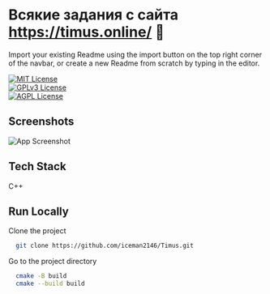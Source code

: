 
# Всякие задания с сайта  https://timus.online/ 🚀  
Import your existing Readme using the import button on the top right corner of the navbar, 
or create a new Readme from scratch by typing in the editor.  


[![MIT License](https://img.shields.io/badge/License-MIT-green.svg)](https://choosealicense.com/licenses/mit/)  
[![GPLv3 License](https://img.shields.io/badge/License-GPL%20v3-yellow.svg)](https://choosealicense.com/licenses/gpl-3.0/)  
[![AGPL License](https://img.shields.io/badge/license-AGPL-blue.svg)](https://choosealicense.com/licenses/gpl-3.0/)

## Screenshots  

![App Screenshot](https://timus.online/images/usu-summer.jpg)

## Tech Stack  

С++ 

## Run Locally  

Clone the project  

~~~bash  
  git clone https://github.com/iceman2146/Timus.git
~~~

Go to the project directory  

~~~bash  
  cmake -B build
  cmake --build build
~~~
